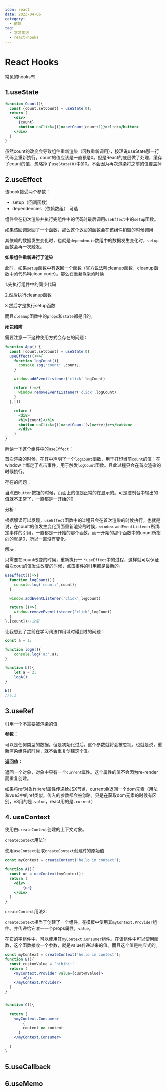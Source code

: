```yaml
---
icon: react
date: 2023-04-06
category:
  - 前端
tag:
  - 学习笔记
  - react-hooks
---
```


# React Hooks

常见的hooks有

## 1.useState

```jsx
function Count(){
  const {count,setCount} = useState(0);
  return (
    <div>
      {count}
      <button onClick={()=>setCount(count+1)}>click</button>
    </div>
  )
}
```
虽然count的改变会导致组件重新渲染（函数重新调用），按理说useState那一行代码会重新执行，count的值应该是一直都是0。但是React的底层做了处理，缓存了count的值，忽略掉了`useState(0)`中的0。不会因为再次渲染将之前的值覆盖掉


## 2.useEffect

该hook接受两个参数：

- setup（回调函数）
- dependencies（依赖数组） 可选

组件会在初次渲染并执行完组件中的代码时最后调用`useEffect`中的`setup`函数。

如果该回调返回了一个函数，那么这个返回的函数会在该组件销毁的时候调用

其依赖的数据发生变化时，也就是`dependencie`数组中的数据发生变化时，`setup`函数会再一次触发。

**如果组件重新进行了渲染**

此时，如果`setup`函数中有返回一个函数（官方说法叫cleanup函数，cleanup函数中的代码叫clean code）。那么在重新渲染的时候：

1.先执行组件中的同步代码

2.然后执行cleanup函数

3.然后才是执行setup函数

而且`cleanup`函数中的`props`和`state`都是旧的。

**闭包陷阱**

需要注意一下这种使用方式会存在的问题：

```jsx
function App() {
  const [count,setCount] = useState(0)
  useEffect(()=>{
    function logCount(){
      console.log('count:',count);
    }

    window.addEventListener('click',logCount)

    return ()=>{
      window.removeEventListener('click',logCount)
    }
  },[])

	return (
	  <div>
      <h1>{count}</h1>
      <button onClick={()=>setCount((v)=>++v)}>+</button>
	  </div>
	)
}
```

解读一下这个组件中的`useEffect`：

首次渲染的时候，在其中声明了一个`logCount`函数，用于打印当前`count`的值；在window上绑定了点击事件，用于触发`logCount`函数。且此过程只会在首次渲染的时候执行。

存在的问题：

当点击`button`按钮的时候，页面上的值是正常的在显示的。可是控制台中输出的值就不正常了，一直都是一开始的0

分析：

根据解读可以发现，`useEffect`函数中的过程只会在首次渲染的时候执行。也就是说，在count的值发生变化页面重新渲染的时候，`window.addEventListener`所绑定事件的引用，一直都是一开始的那个函数，而一开始的那个函数中的count所指向的就是0，所以一直没有变化。



解决：

只需要在count改变的时候，重新执行一下`useEffect`中的过程，这样就可以保证每次cout的值发生改变的时候，点击事件的引用都是最新的。

```jsx
useEffect(()=>{
  function logCount(){
    console.log('count:',count);
  }

  window.addEventListener('click',logCount)

  return ()=>{
    window.removeEventListener('click',logCount)
  }
},[count])//这里
```



让我想到了之前在学习词法作用域时碰到过的问题：

```js
const a = 1;

function logA(){
    console.log('a:',a);
}

function b(){
    let a = 2;
    logA()
}

b()
//a:1
```





## 3.useRef

引用一个不需要被渲染的值

**参数：**

可以是任何类型的数据。但是初始化过后，这个参数就将会被忽视。也就是说，重新渲染组件的时候，就不会重复创建这个值。

**返回值：**

返回一个对象，对象中只有一个`current`属性。这个属性的值不会因为re-render而重复创建。

如果将ref对象作为ref属性传递给JSX节点，current会返回一个dom元素（用法和vue3中的ref类似，传入的参数都会被忽略。只是在获取dom元素的时候有区别，v3用的是`.value`，react用的是`.current`）

## 4. useContext

使用由`createContext`创建的上下文对象。

`createContext`用法1:

使用`useContext`获取`createContext`创建时的原始值

```jsx
const myContext = createContext('hello im context');

function A(){
  const uc = useContext(myContext);
  return (
  	<div>
    	{uc}
    </div>
  )
}
```

`createContext`用法2:

`createContext`相当于创建了一个组件，在模板中使用其`myContext.Provider`组件。并传递给它唯一一个props属性，`value`。

在它的字组件中，可以使用其`myContext.Consumer`组件。在该组件中可以使用函数，这个函数接收一个参数，就是value传递过来的值。而且这个值是响应式的。

```jsx
const myContext = createContext('hello im context');
function B(){
  const customValue = 'hihihi!'
  return (
  	<myContext.Provider value={customValue}>
    	<C/>
    </myContext.Provider>
  )
}


function C(){
  
  return (
  	<myContext.Consumer>
    	{
        content => content
      }
    </myContext.Consumer>
  
  )
}
```



## 5.useCallback





## 6.useMemo
